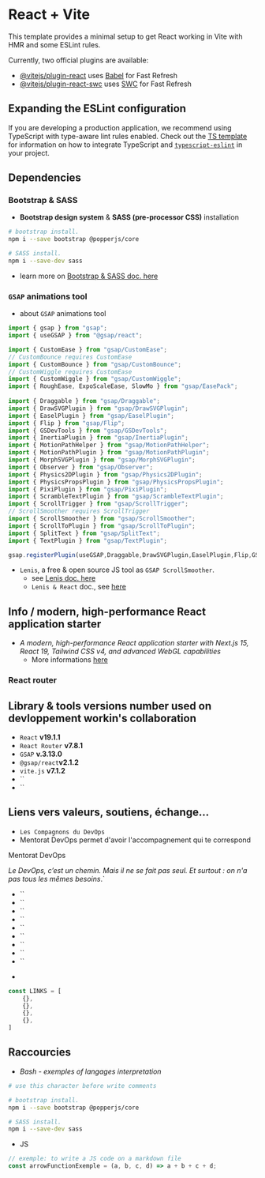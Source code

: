# React + Vite

This template provides a minimal setup to get React working in Vite with HMR and some ESLint rules.

Currently, two official plugins are available:

- [@vitejs/plugin-react](https://github.com/vitejs/vite-plugin-react/blob/main/packages/plugin-react) uses [Babel](https://babeljs.io/) for Fast Refresh
- [@vitejs/plugin-react-swc](https://github.com/vitejs/vite-plugin-react/blob/main/packages/plugin-react-swc) uses [SWC](https://swc.rs/) for Fast Refresh

## Expanding the ESLint configuration

If you are developing a production application, we recommend using TypeScript with type-aware lint rules enabled. Check out the [TS template](https://github.com/vitejs/vite/tree/main/packages/create-vite/template-react-ts) for information on how to integrate TypeScript and [`typescript-eslint`](https://typescript-eslint.io) in your project.

## Dependencies

### Bootstrap & SASS

- **Bootstrap design system** & **SASS (pre-processor CSS)** installation

```bash
# bootstrap install.
npm i --save bootstrap @popperjs/core

# SASS install.
npm i --save-dev sass
```

- learn more on [Bootstrap & SASS doc. here](https://getbootstrap.com/docs/5.3/getting-started/vite/)

### `GSAP` animations tool

- about `GSAP` animations tool

```jsx
import { gsap } from "gsap";
import { useGSAP } from "@gsap/react";

import { CustomEase } from "gsap/CustomEase";
// CustomBounce requires CustomEase
import { CustomBounce } from "gsap/CustomBounce";
// CustomWiggle requires CustomEase
import { CustomWiggle } from "gsap/CustomWiggle";
import { RoughEase, ExpoScaleEase, SlowMo } from "gsap/EasePack";
    
import { Draggable } from "gsap/Draggable";
import { DrawSVGPlugin } from "gsap/DrawSVGPlugin";
import { EaselPlugin } from "gsap/EaselPlugin";
import { Flip } from "gsap/Flip";
import { GSDevTools } from "gsap/GSDevTools";
import { InertiaPlugin } from "gsap/InertiaPlugin";
import { MotionPathHelper } from "gsap/MotionPathHelper";
import { MotionPathPlugin } from "gsap/MotionPathPlugin";
import { MorphSVGPlugin } from "gsap/MorphSVGPlugin";
import { Observer } from "gsap/Observer";
import { Physics2DPlugin } from "gsap/Physics2DPlugin";
import { PhysicsPropsPlugin } from "gsap/PhysicsPropsPlugin";
import { PixiPlugin } from "gsap/PixiPlugin";
import { ScrambleTextPlugin } from "gsap/ScrambleTextPlugin";
import { ScrollTrigger } from "gsap/ScrollTrigger";
// ScrollSmoother requires ScrollTrigger
import { ScrollSmoother } from "gsap/ScrollSmoother";
import { ScrollToPlugin } from "gsap/ScrollToPlugin";
import { SplitText } from "gsap/SplitText";
import { TextPlugin } from "gsap/TextPlugin";

gsap.registerPlugin(useGSAP,Draggable,DrawSVGPlugin,EaselPlugin,Flip,GSDevTools,InertiaPlugin,MotionPathHelper,MotionPathPlugin,MorphSVGPlugin,Observer,Physics2DPlugin,PhysicsPropsPlugin,PixiPlugin,ScrambleTextPlugin,ScrollTrigger,ScrollSmoother,ScrollToPlugin,SplitText,TextPlugin,RoughEase,ExpoScaleEase,SlowMo,CustomEase,CustomBounce,CustomWiggle);
```

- `Lenis`, a free & open source JS tool as `GSAP ScrollSmoother`.
  - see [Lenis doc. here](https://lenis.darkroom.engineering/)
  - `Lenis & React` doc., see [here](https://github.com/darkroomengineering/lenis/blob/main/packages/react/README.md)

## Info / modern, high-performance React application starter

- *A modern, high-performance React application starter with Next.js 15, React 19, Tailwind CSS v4, and advanced WebGL capabilities*
    - More informations [here](https://github.com/darkroomengineering/satus)

### React router

## Library & tools versions number used on devloppement workin's collaboration

- `React` **v19.1.1**
- `React Router` **v7.8.1**
- `GSAP` **v.3.13.0**
- `@gsap/react`**v2.1.2**
- `vite.js` **v7.1.2**
- ``
- ``

## Liens vers valeurs, soutiens, échange...

- `Les Compagnons du DevOps`[](https://www.compagnons-devops.fr/mentor/)
- Mentorat DevOps permet d'avoir l'accompagnement qui te correspond

Mentorat DevOps

*Le DevOps, c’est un chemin.
Mais il ne se fait pas seul.
Et surtout : on n'a pas tous les mêmes besoins*.`
- ``
- ``
- ``
- ``
- ``
- ``
- ``
- ``
- ``
- ```


```js
const LINKS = [
    {},
    {},
    {},
    {},
]
```

## Raccourcies

- *Bash* - *exemples of langages interpretation*

```bash
# use this character before write comments

# bootstrap install.
npm i --save bootstrap @popperjs/core

# SASS install.
npm i --save-dev sass
```

- JS

```js
// exemple: to write a JS code on a markdown file
const arrowFunctionExemple = (a, b, c, d) => a + b + c + d;
```